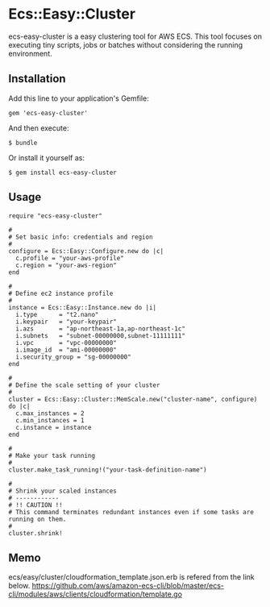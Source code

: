 # Ecs::Easy::Cluster

ecs-easy-cluster is a easy clustering tool for AWS ECS.
This tool focuses on executing tiny scripts, jobs or batches without considering the running environment.

## Installation

Add this line to your application's Gemfile:

    gem 'ecs-easy-cluster'

And then execute:

    $ bundle

Or install it yourself as:

    $ gem install ecs-easy-cluster

## Usage

```
require "ecs-easy-cluster"

#
# Set basic info: credentials and region
#
configure = Ecs::Easy::Configure.new do |c|
  c.profile = "your-aws-profile"
  c.region = "your-aws-region"
end

#
# Define ec2 instance profile
#
instance = Ecs::Easy::Instance.new do |i|
  i.type      = "t2.nano"
  i.keypair   = "your-keypair"
  i.azs       = "ap-northeast-1a,ap-northeast-1c"
  i.subnets   = "subnet-00000000,subnet-11111111"
  i.vpc       = "vpc-00000000"
  i.image_id  = "ami-00000000"
  i.security_group = "sg-00000000"
end

# 
# Define the scale setting of your cluster
#
cluster = Ecs::Easy::Cluster::MemScale.new("cluster-name", configure) do |c|
  c.max_instances = 2
  c.min_instances = 1
  c.instance = instance
end

#
# Make your task running
#
cluster.make_task_running!("your-task-definition-name")

#
# Shrink your scaled instances
# ------------
# !! CAUTION !!
# This command terminates redundant instances even if some tasks are running on them.
#
cluster.shrink!
```

## Memo

ecs/easy/cluster/cloudformation_template.json.erb is refered from the link below.
https://github.com/aws/amazon-ecs-cli/blob/master/ecs-cli/modules/aws/clients/cloudformation/template.go
